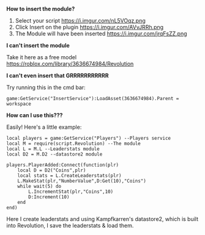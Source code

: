 **How to insert the module?**
1. Select your script 
https://i.imgur.com/nL5VOqz.png
2. Click Insert on the plugin
https://i.imgur.com/AVvJRRh.png
3. The Module will have been inserted
https://i.imgur.com/jrqFsZZ.png

**I can't insert the module**

Take it here as a free model 
https://roblox.com/library/3636674984/Revolution

**I can't even insert that GRRRRRRRRRRR**

Try running this in the cmd bar:
```
game:GetService("InsertService"):LoadAsset(3636674984).Parent = workspace
```

**How can I use this???**

Easily! Here's a little example:

```
local players = game:GetService("Players") --Players service
local M = require(script.Revolution) --The module
local L = M.L --Leaderstats module
local D2 = M.D2 --datastore2 module

players.PlayerAdded:Connect(function(plr)
	local D = D2("Coins",plr)
	local stats = L.CreateLeaderstats(plr)
	L.MakeStat(plr,"NumberValue",D:Get(10),"Coins")
	while wait(5) do
		L.IncrementStat(plr,"Coins",10)
		D:Increment(10)
	end
end)
```
Here I create leaderstats and using Kampfkarren's datastore2, which is built into Revolution, I save the leaderstats & load them.
